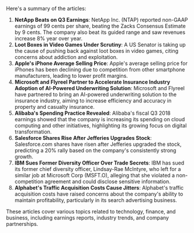 Here's a summary of the articles:

1. **NetApp Beats on Q3 Earnings**: NetApp Inc. (NTAP) reported non-GAAP earnings of 99 cents per share, beating the Zacks Consensus Estimate by 9 cents. The company also beat its guided range and saw revenues increase 8% year over year.
2. **Loot Boxes in Video Games Under Scrutiny**: A US Senator is taking up the cause of pushing back against loot boxes in video games, citing concerns about addiction and exploitation.
3. **Apple's iPhone Average Selling Price**: Apple's average selling price for iPhones has been declining due to competition from other smartphone manufacturers, leading to lower profit margins.
4. **Microsoft and Flyreel Partner to Accelerate Insurance Industry Adoption of AI-Powered Underwriting Solution**: Microsoft and Flyreel have partnered to bring an AI-powered underwriting solution to the insurance industry, aiming to increase efficiency and accuracy in property and casualty insurance.
5. **Alibaba's Spending Practice Revealed**: Alibaba's fiscal Q3 2018 earnings showed that the company is increasing its spending on cloud computing and other initiatives, highlighting its growing focus on digital transformation.
6. **Salesforce Shares Rise After Jefferies Upgrades Stock**: Salesforce.com shares have risen after Jefferies upgraded the stock, predicting a 20% rally based on the company's consistently strong growth.
7. **IBM Sues Former Diversity Officer Over Trade Secrets**: IBM has sued its former chief diversity officer, Lindsay-Rae McIntyre, who left for a similar job at Microsoft Corp (MSFT.O), alleging that she violated a non-competition agreement and could disclose sensitive information.
8. **Alphabet's Traffic Acquisition Costs Cause Jitters**: Alphabet's traffic acquisition costs have raised concerns about the company's ability to maintain profitability, particularly in its search advertising business.

These articles cover various topics related to technology, finance, and business, including earnings reports, industry trends, and company partnerships.